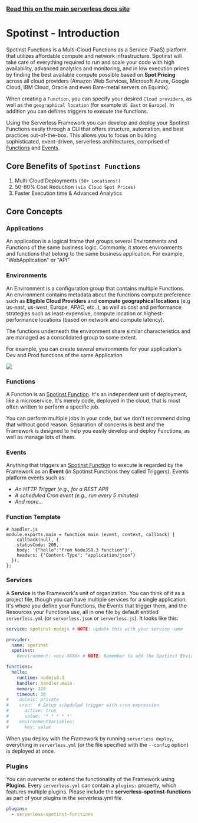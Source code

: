 <!--
title: Serverless Framework - Spotinst Functions Guide - Introduction
menuText: Intro
menuOrder: 1
description: An introduction to using Spotinst Functions with the Serverless Framework.
layout: Doc
-->

<!-- DOCS-SITE-LINK:START automatically generated  -->

### [Read this on the main serverless docs site](https://www.serverless.com/framework/docs/providers/spotinst/guide/intro)

<!-- DOCS-SITE-LINK:END -->

# Spotinst - Introduction

Spotinst Functions is a Multi-Cloud Functions as a Service (FaaS) platform that utilizes affordable compute and network infrastructure.
Spotinst will take care of everything required to run and scale your code with high availability, advanced analytics and monitoring, and in low execution prices by finding the best available compute possible based on **Spot Pricing** across all cloud providers (Amazon Web Services, Microsoft Azure, Google Cloud, IBM Cloud, Oracle and even Bare-metal servers on Equinix).

When creating a `Function`, you can specify your desired `Cloud providers`, as well as the `geographical location` (for example `US East` or `Europe`). In addition you can defines triggers to execute the functions.

Using the Serverless Framework you can develop and deploy your Spotinst Functions easily through a CLI that offers structure, automation, and best practices out-of-the-box. This allows you to focus on building sophisticated, event-driven, serverless architectures, comprised of [Functions](#functions) and [Events](#events).

## Core Benefits of `Spotinst Functions`

1.  Multi-Cloud Deployments `(50+ Locations!)`
2.  50-80% Cost Reduction `(via Cloud Spot Prices)`
3.  Faster Execution time & Advanced Analytics

## Core Concepts

### Applications

An application is a logical frame that groups several Environments and Functions of the same business logic. Commonly, it stores environments and functions that belong to the same business application.
For example, "WebApplication" or "API"

### Environments

An Environment is a configuration group that contains multiple Functions. An environment contains metadata about the functions compute preference such as **Eligible Cloud Providers** and **compute geographical locations** (e.g us-east, us-west, Europe, APAC, etc..), as well as cost and performance strategies such as least-expensive, compute location or highest-performance locations (based on network and compute latency).

The functions underneath the environment share similar characteristics and are managed as a consolidated group to some extent.

For example, you can create several environments for your application's Dev and Prod functions of the same Application

![](<https://s3.amazonaws.com/spotinst-public/assets/IMG/sQ7iaNHCTXnhxSe_S4LlQpQ+(1).png>)

### Functions

A Function is an [Spotinst Function](https://help.spotinst.com/hc/en-us/articles/115004143245-Function). It's an independent unit of deployment, like a microservice. It's merely code, deployed in the cloud, that is most often written to perform a specific job.

You can perform multiple jobs in your code, but we don't recommend doing that without good reason. Separation of concerns is best and the Framework is designed to help you easily develop and deploy Functions, as well as manage lots of them.

### Events

Anything that triggers an [Spotinst Function](https://help.spotinst.com/hc/en-us/articles/115004143245-Function) to execute is regarded by the Framework as an **Event** (in Spotinst Functions they called Triggers). Events platform events such as:

- _An HTTP Trigger (e.g., for a REST API)_
- _A scheduled Cron event (e.g., run every 5 minutes)_
- _And more..._

### Function Template

```node
# handler.js
module.exports.main = function main (event, context, callback) {
    callback(null, {
    statusCode: 200,
    body: '{"hello":"from NodeJS8.3 function"}',
    headers: {"Content-Type": "application/json"}
  });
};
```

### Services

A **Service** is the Framework's unit of organization. You can think of it as a project file, though you can have multiple services for a single application. It's where you define your Functions, the Events that trigger them, and the Resources your Functions use, all in one file by default entitled `serverless.yml` (or `serverless.json` or `serverless.js`). It looks like this:

```yml
service: spotinst-nodejs # NOTE: update this with your service name

provider:
  name: spotinst
  spotinst:
    #environment: <env-XXXX> # NOTE: Remember to add the Spotinst Environment ID

functions:
  hello:
    runtime: nodejs8.3
    handler: handler.main
    memory: 128
    timeout: 30
#    access: private
#    cron:  # Setup scheduled trigger with cron expression
#      active: true
#      value: '* * * * *'
#    environmentVariables:
#      key: value
```

When you deploy with the Framework by running `serverless deploy`, everything in `serverless.yml` (or the file specified with the `--config` option) is deployed at once.

### Plugins

You can overwrite or extend the functionality of the Framework using **Plugins**. Every `serverless.yml` can contain a `plugins:` property, which features multiple plugins. Please include the **serverless-spotinst-functions** as part of your plugins in the serverless.yml file.

```yml
plugins:
  - serverless-spotinst-functions
```
